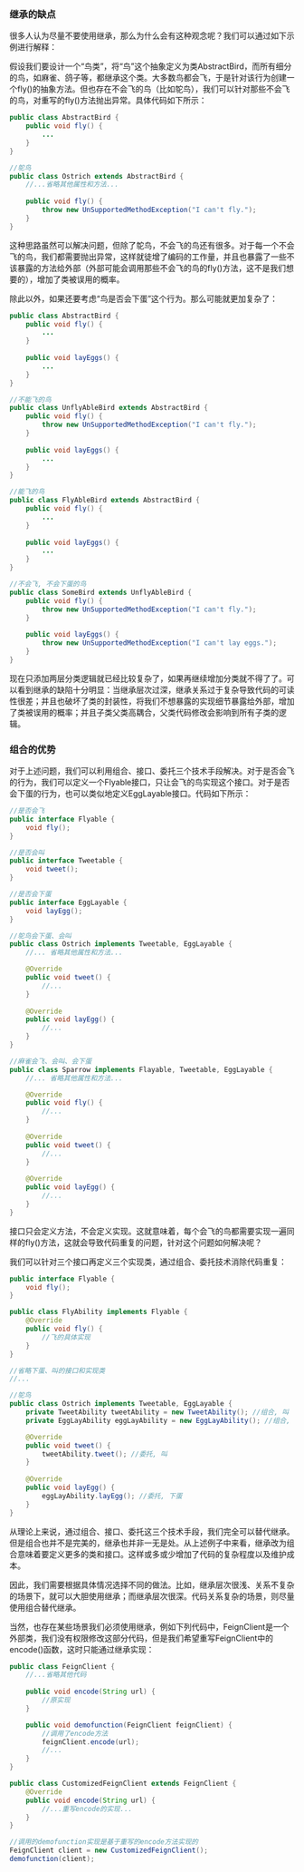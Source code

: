 ### 继承的缺点

很多人认为尽量不要使用继承，那么为什么会有这种观念呢？我们可以通过如下示例进行解释：

假设我们要设计一个“鸟类”，将“鸟”这个抽象定义为类AbstractBird，而所有细分的鸟，如麻雀、鸽子等，都继承这个类。大多数鸟都会飞，于是针对该行为创建一个fly()的抽象方法。但也存在不会飞的鸟（比如鸵鸟），我们可以针对那些不会飞的鸟，对重写的fly()方法抛出异常。具体代码如下所示：

```java
public class AbstractBird {
    public void fly() {
        ...
    }
}

//鸵鸟
public class Ostrich extends AbstractBird { 
    //...省略其他属性和方法...
    
    public void fly() {
        throw new UnSupportedMethodException("I can't fly.");
    }
}
```

这种思路虽然可以解决问题，但除了鸵鸟，不会飞的鸟还有很多。对于每一个不会飞的鸟，我们都需要抛出异常，这样就徒增了编码的工作量，并且也暴露了一些不该暴露的方法给外部（外部可能会调用那些不会飞的鸟的fly()方法，这不是我们想要的），增加了类被误用的概率。

除此以外，如果还要考虑“鸟是否会下蛋”这个行为。那么可能就更加复杂了：

```java
public class AbstractBird {
    public void fly() {
        ...
    }
    
    public void layEggs() {
    	...
    }
}

//不能飞的鸟
public class UnflyAbleBird extends AbstractBird { 
    public void fly() {
        throw new UnSupportedMethodException("I can't fly.");
    }
    
    public void layEggs() {
    	...
    }
}

//能飞的鸟
public class FlyAbleBird extends AbstractBird { 
    public void fly() {
    	...
    }
    
    public void layEggs() {
    	...
    }
}

//不会飞, 不会下蛋的鸟
public class SomeBird extends UnflyAbleBird {
	public void fly() {
    	throw new UnSupportedMethodException("I can't fly.");
    }
    
    public void layEggs() {
        throw new UnSupportedMethodException("I can't lay eggs.");
    }
}
```

现在只添加两层分类逻辑就已经比较复杂了，如果再继续增加分类就不得了了。可以看到继承的缺陷十分明显：当继承层次过深，继承关系过于复杂导致代码的可读性很差；并且也破坏了类的封装性，将我们不想暴露的实现细节暴露给外部，增加了类被误用的概率；并且子类父类高耦合，父类代码修改会影响到所有子类的逻辑。



### 组合的优势

对于上述问题，我们可以利用组合、接口、委托三个技术手段解决。对于是否会飞的行为，我们可以定义一个Flyable接口，只让会飞的鸟实现这个接口。对于是否会下蛋的行为，也可以类似地定义EggLayable接口。代码如下所示：

```java
//是否会飞
public interface Flyable {
    void fly();
}

//是否会叫
public interface Tweetable {
    void tweet();
}

//是否会下蛋
public interface EggLayable {
    void layEgg();
}

//鸵鸟会下蛋、会叫
public class Ostrich implements Tweetable, EggLayable {
    //... 省略其他属性和方法...

    @Override
    public void tweet() { 
        //... 
    }
    
    @Override
    public void layEgg() { 
        //... 
    }
}

//麻雀会飞、会叫、会下蛋
public class Sparrow implements Flayable, Tweetable, EggLayable {
    //... 省略其他属性和方法...

    @Override
    public void fly() { 
        //... 
    }
    
    @Override
    public void tweet() { 
        //... 
    }
    
    @Override
    public void layEgg() { 
        //... 
    }
}
```

接口只会定义方法，不会定义实现。这就意味着，每个会飞的鸟都需要实现一遍同样的fly()方法，这就会导致代码重复的问题，针对这个问题如何解决呢？

我们可以针对三个接口再定义三个实现类，通过组合、委托技术消除代码重复：

```java
public interface Flyable {
    void fly();
}

public class FlyAbility implements Flyable {
    @Override
    public void fly() {
        //飞的具体实现
    }
}

//省略下蛋、叫的接口和实现类
//...

//鸵鸟
public class Ostrich implements Tweetable, EggLayable {
    private TweetAbility tweetAbility = new TweetAbility(); //组合, 叫
    private EggLayAbility eggLayAbility = new EggLayAbility(); //组合, 下蛋

    @Override
    public void tweet() {
        tweetAbility.tweet(); //委托, 叫
    }
    
    @Override
    public void layEgg() {
        eggLayAbility.layEgg(); //委托, 下蛋
    }
}
```

从理论上来说，通过组合、接口、委托这三个技术手段，我们完全可以替代继承。但是组合也并不是完美的，继承也并非一无是处。从上述例子中来看，继承改为组合意味着要定义更多的类和接口。这样或多或少增加了代码的复杂程度以及维护成本。

因此，我们需要根据具体情况选择不同的做法。比如，继承层次很浅、关系不复杂的场景下，就可以大胆使用继承；而继承层次很深。代码关系复杂的场景，则尽量使用组合替代继承。

当然，也存在某些场景我们必须使用继承，例如下列代码中，FeignClient是一个外部类，我们没有权限修改这部分代码，但是我们希望重写FeignClient中的encode()函数，这时只能通过继承实现：

```java
public class FeignClient {
    //...省略其他代码
    
    public void encode(String url) { 
        //原实现 
    }

    public void demofunction(FeignClient feignClient) {
        //调用了encode方法
        feignClient.encode(url);
        //...
    }
}

public class CustomizedFeignClient extends FeignClient {
    @Override
    public void encode(String url) { 
        //...重写encode的实现...
    }
}

//调用的demofunction实现是基于重写的encode方法实现的
FeignClient client = new CustomizedFeignClient();
demofunction(client);
```

